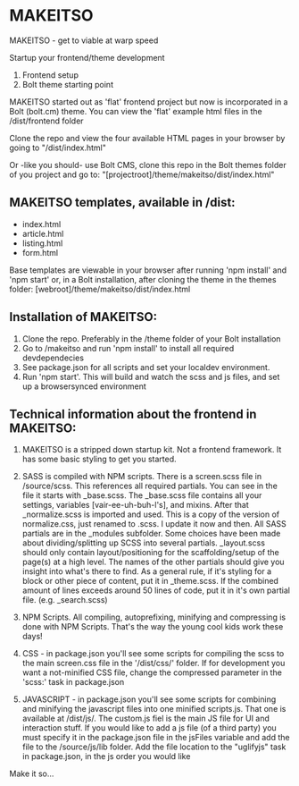 MAKEITSO
========

MAKEITSO - get to viable at warp speed

Startup your frontend/theme development 

1. Frontend setup
2. Bolt theme starting point

MAKEITSO started out as 'flat' frontend project but now is incorporated
in a Bolt (bolt.cm) theme. You can view the 'flat' example html files in the /dist/frontend folder

Clone the repo and view the four available HTML pages in your browser by going to
"/dist/index.html"

Or -like you should- use Bolt CMS, clone this repo in the Bolt themes folder of you project and
go to: "[projectroot]/theme/makeitso/dist/index.html"

MAKEITSO templates, available in /dist:
---------------------------------------

- index.html
- article.html
- listing.html
- form.html

Base templates are viewable in your browser after running 'npm install' and 'npm start' or,
in a Bolt installation, after cloning the theme in the themes folder: [webroot]/theme/makeitso/dist/index.html


Installation of MAKEITSO:
-------------------------

1. Clone the repo. Preferably in the /theme folder of your Bolt installation
2. Go to /makeitso and run 'npm install' to install all required devdependecies
3. See package.json for all scripts and set your localdev environment.
3. Run 'npm start'. This will build and watch the scss and js files, and set up a browsersynced environment


Technical information about the frontend in MAKEITSO:
-----------------------------------------------------

1. MAKEITSO is a stripped down startup kit. Not a frontend framework. It has some basic styling to get you started. 

2. SASS is compiled with NPM scripts. There is a screen.scss file in /source/scss. This references all 
required partials. You can see in the file it starts with _base.scss. The _base.scss file contains all your settings,
variables [vair-ee-uh-buh-l's], and mixins. After that _normalize.scss is imported and used. This is a copy of the version of normalize.css,
just renamed to .scss. I update it now and then.
All SASS partials are in the _modules subfolder. Some choices have been made about dividing/splitting up SCSS into several 
partials. _layout.scss should only contain layout/positioning for the scaffolding/setup of the page(s) at a high level. The
names of the other partials should give you insight into what's there to find. As a general rule, if it's styling for a block or 
other piece of content, put it in _theme.scss. If the combined amount of lines exceeds around 50 lines of code, put it in it's own partial file. (e.g. _search.scss)

3. NPM Scripts. All compiling, autoprefixing, minifying and compressing is done with NPM Scripts. That's the way the young cool kids work these days!

4. CSS - in package.json you'll see some scripts for compiling the scss to the main screen.css file in the '/dist/css/' folder. If for development you want a not-minified CSS file, change the compressed parameter in the 'scss:' task in package.json

5. JAVASCRIPT - in package.json you'll see some scripts for combining and minifying the javascript files into one minified scripts.js. That one is available at /dist/js/. The custom.js fiel is the main JS file for UI and interaction stuff. If you would like to add a js file (of a third party) you must specify it in the package.json file in the jsFiles variable and add the file to the /source/js/lib folder. Add the file location to the "uglifyjs" task in package.json, in the js order you would like


Make it so...
